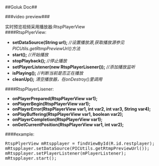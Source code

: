 ##Goluk Doc##

###video preview###

实时预览视频采用播放器:RtspPlayerView  
####RtspPlyerView:

- **setDataSource(String url);** *//设置播放源,获取播放源参见PICUtils.getRtmpPreviewUrl()方法*
- **start();** *//开始播放*
- **stopPlayback();** *//停止播放* 
- **setPlayerListener(new RtspPlayerLisener());** *//添加播放监听*
- **isPlaying();** *//判断当前是否正在播放*
- **cleanUp();** *清空播放器，在onDestroy()里调用*  

####RtspPlayerLisener: 
- **onPlayerPrepared(RtspPlayerView var1);**  
- **onPlayerBegin(RtspPlayerView var1);**
- **onPlayerError(RtspPlayerView var1, int var2, int var3, String var4);**  
- **onPlayBuffering(RtspPlayerView var1, boolean var2);**
- **onPlayerCompletion(RtspPlayerView var1);**  
- **onGetCurrentPosition(RtspPlayerView var1, int var2);**  

####example:  
<pre>
RtspPlyerView mRtspplayer = findViewById(R.id.restplayer);
mRtspplayer.setDataSource(PICUtils.getRtmpPreviewUrl());
mRtspplayer.setPlayerListener(mPlayerListener);
mRtspplayer.start();
</pre>

